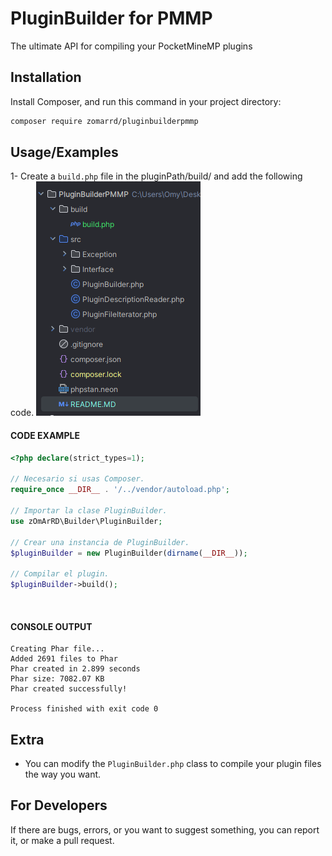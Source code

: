 # PluginBuilder for PMMP

The ultimate API for compiling your PocketMineMP plugins

## Installation

Install Composer, and run this command in your project directory:

```sh
composer require zomarrd/pluginbuilderpmmp
```

## Usage/Examples

1- Create a ``build.php`` file in the pluginPath/build/ and add the following code.
![img.png](assets/img.png)

#### CODE EXAMPLE

```php
<?php declare(strict_types=1);

// Necesario si usas Composer.
require_once __DIR__ . '/../vendor/autoload.php';

// Importar la clase PluginBuilder.
use zOmArRD\Builder\PluginBuilder;

// Crear una instancia de PluginBuilder.
$pluginBuilder = new PluginBuilder(dirname(__DIR__));

// Compilar el plugin.
$pluginBuilder->build();
```

<br>

#### CONSOLE OUTPUT

```shell
Creating Phar file...
Added 2691 files to Phar
Phar created in 2.899 seconds
Phar size: 7082.07 KB
Phar created successfully!

Process finished with exit code 0
```

## Extra

- You can modify the ``PluginBuilder.php`` class to compile your plugin files the way you want.

## For Developers

If there are bugs, errors, or you want to suggest something, you can report it, or make a pull request.
